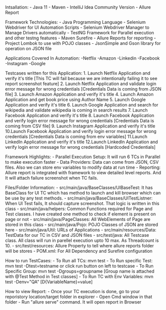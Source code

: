 Intsallation:
    - Java 11
    - Maven
    - IntelliJ Idea Community Version
    - Allure Report

Framework Technologies:
    - Java Programming Language
    - Selenium Webdriver for UI Automation Scripts
    - Selenium Webdriver Manager to Manage Drivers automatically
    - TestNG Framework for Parallel execution and other testng features
    - Maven Surefire
    - Allure Reports for reporting
    - Project Lombok to use with POJO classes
    - JsonSimple and Gson library for operation on JSON file 

Applications Covered In Automation:
    -Netflix
    -Amazon
    -Linkedin
    -Facebook
    -Instagram
    -Google

Testcases written for this Application:
    1. Launch Netflix Application and verify it's title [This TC will fail because we are intentionally failing it to see report screenshot feature]
    2. Launch Netflix Application and validate login error message for wrong credentials [Credentials Data is coming from JSON file]
    3. Launch Amazon Application and verify it's title
    4. Launch Amazon Application and get book price using Author Name
    5. Launch Google Application and verify it's title
    6. Launch Google Application and search for wikipedia and validate wikipedia is coming in search results
    7. Launch Facebook Application and verify it's title
    8. Launch Facebook Application and verify login error message for wrong credentials [Credentials Data is coming from CSV file]
    9. Launch Instagram Application and verify it's title
    10.Launch Facebook Application and verify login error message for wrong credentials [Credentials Data is coming from env variables]
    11.Launch LinkedIn Application and verify it's title
    12.Launch LinkedIn Application and verify login error message for wrong credentials [Hardcoded Credentials]

Framework Highlights:
    - Parallel Execution Setup: It will run 6 TCs in Parallel to make execution faster
    - Data Providers: Data can come from JSON, CSV files. Also we can store env variables to modify data at run time
    - Reporting: Allure report is integrated with framework to view detailed level reports. And It will attach failure screenshot when TC fails.

Files/Folder Information:
    -   src/main/java/BaseClasses/UIBaseTest: It has BaseClass for UI TC which has method to launch and kill browser which can be use by any test methods.
    -   src/main/java/BaseClasses/UITestListner: When UI Test fails, It should capture screenshot. That logic is written in this class
    -   src/main/java/helpers: Common Functions required for Page and Test classes. I have created one method to check if element is present on page or not
    -   src/main/java/PageClasses: All WebElements of Page are stored in this class
    -   src/main/java/Pojo: POJO Classes of JSON are stored here
    -   src/main/java/Util: URLs of Applications
    -   src/main/resources/Data: TestData for our TC in CSV and JSON files
    -   src/test/java: All Testcase class. All class will run in parellel execution upto 10 max. As Threadcount is 10.
    -   src/test/resources: Allure Property to tell where allure reports folder will be stores
    -   POM.xml: For All Dependency and Surefire configuration

How to run TestCases:
    - To Run all TCs: mvn test
    - To Run specific Test: mvn test -Dtest=testname or click run button on left to testcase
    - To Run Specific Group: mvn test -Dgroups=groupname [Group name is attached with @Test Method in Test classes]
    - To Run TC with Env Variables: mvn test -Denv="QA" [D{VariableName}=value]

How to view Report:
    - Once your TC execution is done, go to your reporistory location/target folder in explorer
    - Open Cmd window in that folder
    - Run "allure serve" command. It will open report in Browser 
    